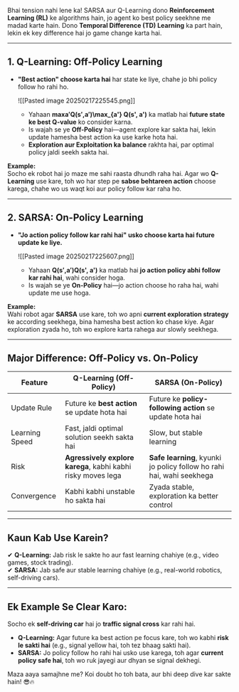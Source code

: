 Bhai tension nahi lene ka! SARSA aur Q-Learning dono **Reinforcement Learning (RL)** ke algorithms hain, jo agent ko best policy seekhne me madad karte hain. Dono **Temporal Difference (TD) Learning** ka part hain, lekin ek key difference hai jo game change karta hai.

---

## **1. Q-Learning: Off-Policy Learning**

- **"Best action" choose karta hai** har state ke liye, chahe jo bhi policy follow ho rahi ho.

	![[Pasted image 20250217225545.png]]


    - Yahaan **max⁡a′Q(s′,a′)\max_{a'} Q(s', a')** ka matlab hai **future state ke best Q-value** ko consider karna.
    - Is wajah se ye **Off-Policy** hai—agent explore kar sakta hai, lekin update hamesha best action ka use karke hota hai.
    - **Exploration aur Exploitation ka balance** rakhta hai, par optimal policy jaldi seekh sakta hai.

**Example:**  
Socho ek robot hai jo maze me sahi raasta dhundh raha hai. Agar wo **Q-Learning** use kare, toh wo har step pe **sabse behtareen action** choose karega, chahe wo us waqt koi aur policy follow kar raha ho.

---

## **2. SARSA: On-Policy Learning**

- **"Jo action policy follow kar rahi hai" usko choose karta hai future update ke liye.**

	![[Pasted image 20250217225607.png]]

    - Yahaan **Q(s′,a′)Q(s', a')** ka matlab hai **jo action policy abhi follow kar rahi hai**, wahi consider hoga.
    - Is wajah se ye **On-Policy** hai—jo action choose ho raha hai, wahi update me use hoga.

**Example:**  
Wahi robot agar **SARSA** use kare, toh wo apni **current exploration strategy** ke according seekhega, bina hamesha best action ko chase kiye. Agar exploration zyada ho, toh wo explore karta rahega aur slowly seekhega.

---

## **Major Difference: Off-Policy vs. On-Policy**

|Feature|Q-Learning (Off-Policy)|SARSA (On-Policy)|
|---|---|---|
|Update Rule|Future ke **best action** se update hota hai|Future ke **policy-following action** se update hota hai|
|Learning Speed|Fast, jaldi optimal solution seekh sakta hai|Slow, but stable learning|
|Risk|**Agressively explore karega**, kabhi kabhi risky moves lega|**Safe learning**, kyunki jo policy follow ho rahi hai, wahi seekhega|
|Convergence|Kabhi kabhi unstable ho sakta hai|Zyada stable, exploration ka better control|

---

## **Kaun Kab Use Karein?**

✔ **Q-Learning:** Jab risk le sakte ho aur fast learning chahiye (e.g., video games, stock trading).  
✔ **SARSA:** Jab safe aur stable learning chahiye (e.g., real-world robotics, self-driving cars).

---

## **Ek Example Se Clear Karo:**

Socho ek **self-driving car** hai jo **traffic signal cross** kar rahi hai.

- **Q-Learning:** Agar future ka best action pe focus kare, toh wo kabhi **risk le sakti hai** (e.g., signal yellow hai, toh tez bhaag sakti hai).
- **SARSA:** Jo policy follow ho rahi hai usko use karega, toh agar **current policy safe hai**, toh wo ruk jayegi aur dhyan se signal dekhegi.

Maza aaya samajhne me? Koi doubt ho toh bata, aur bhi deep dive kar sakte hain! 😎🔥